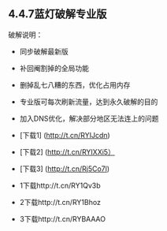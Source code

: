
## 4.4.7蓝灯破解专业版
破解说明：
* 同步破解最新版
* 补回阉割掉的全局功能
* 删掉乱七八糟的东西，优化占用内存
* 专业版可每次刷新流量，达到永久破解的目的
* 加入DNS优化，解决部分地区无法连上的问题


* [下载1] (http://t.cn/RYIJcdn)
* [下载2] (http://t.cn/RYIXXi5）
* [下载3] (http://t.cn/Rj5Co7l)


* 1下载http://t.cn/RY1Qv3b
* 2下载http://t.cn/RY1Bhoz
* 3下载http://t.cn/RYBAAAO
